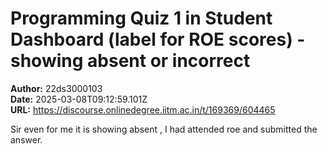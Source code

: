 # Programming Quiz 1 in Student Dashboard (label for ROE scores) - showing absent or incorrect

**Author:** 22ds3000103  
**Date:** 2025-03-08T09:12:59.101Z  
**URL:** https://discourse.onlinedegree.iitm.ac.in/t/169369/604465

Sir even for me it is showing absent , I had attended roe and submitted the answer.
